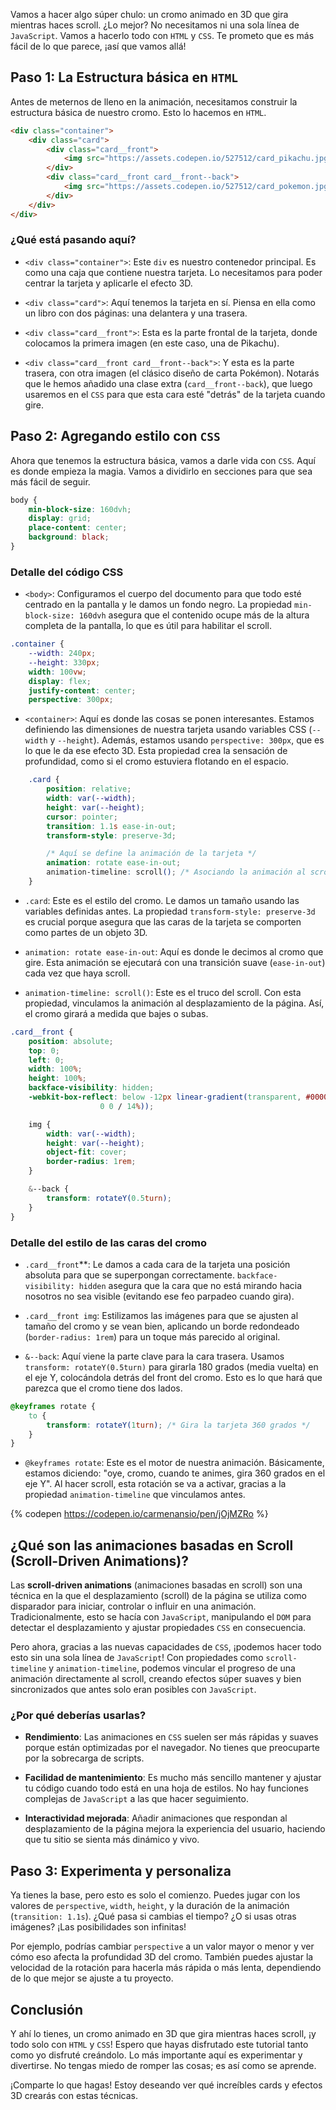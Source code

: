 Vamos a hacer algo súper chulo: un cromo animado en 3D que gira mientras haces scroll. ¿Lo mejor? No necesitamos ni una sola línea de `JavaScript`. Vamos a hacerlo todo con `HTML` y `CSS`. Te prometo que es más fácil de lo que parece, ¡así que vamos allá!

## Paso 1: La Estructura básica en `HTML`

Antes de meternos de lleno en la animación, necesitamos construir la estructura básica de nuestro cromo. Esto lo hacemos en `HTML`.

```html
<div class="container">
	<div class="card">
		<div class="card__front">
			<img src="https://assets.codepen.io/527512/card_pikachu.jpg" />
		</div>
		<div class="card__front card__front--back">
			<img src="https://assets.codepen.io/527512/card_pokemon.jpg" />
		</div>
	</div>
</div>
```

### ¿Qué está pasando aquí?

- `<div class="container">`: Este `div` es nuestro contenedor principal. Es como una caja que contiene nuestra tarjeta. Lo necesitamos para poder centrar la tarjeta y aplicarle el efecto 3D.

- `<div class="card">`: Aquí tenemos la tarjeta en sí. Piensa en ella como un libro con dos páginas: una delantera y una trasera.

- `<div class="card__front">`: Esta es la parte frontal de la tarjeta, donde colocamos la primera imagen (en este caso, una de Pikachu).

- `<div class="card__front card__front--back">`: Y esta es la parte trasera, con otra imagen (el clásico diseño de carta Pokémon). Notarás que le hemos añadido una clase extra (`card__front--back`), que luego usaremos en el `CSS` para que esta cara esté "detrás" de la tarjeta cuando gire.

## Paso 2: Agregando estilo con `CSS`

Ahora que tenemos la estructura básica, vamos a darle vida con `CSS`. Aquí es donde empieza la magia. Vamos a dividirlo en secciones para que sea más fácil de seguir.

```css
body {
	min-block-size: 160dvh;
	display: grid;
	place-content: center;
	background: black;
}
```

### Detalle del código CSS

- `<body>`: Configuramos el cuerpo del documento para que todo esté centrado en la pantalla y le damos un fondo negro. La propiedad `min-block-size: 160dvh` asegura que el contenido ocupe más de la altura completa de la pantalla, lo que es útil para habilitar el scroll.

```css
.container {
	--width: 240px;
	--height: 330px;
	width: 100vw;
	display: flex;
	justify-content: center;
	perspective: 300px;
```

- `<container>`: Aquí es donde las cosas se ponen interesantes. Estamos definiendo las dimensiones de nuestra tarjeta usando variables CSS (`--width` y `--height`). Además, estamos usando `perspective: 300px`, que es lo que le da ese efecto 3D. Esta propiedad crea la sensación de profundidad, como si el cromo estuviera flotando en el espacio.

```css
	.card {
		position: relative;
		width: var(--width);
		height: var(--height);
		cursor: pointer;
		transition: 1.1s ease-in-out;
		transform-style: preserve-3d;

		/* Aquí se define la animación de la tarjeta */
		animation: rotate ease-in-out;
		animation-timeline: scroll(); /* Asociando la animación al scroll */
	}
```

- `.card`: Este es el estilo del cromo. Le damos un tamaño usando las variables definidas antes. La propiedad `transform-style: preserve-3d` es crucial porque asegura que las caras de la tarjeta se comporten como partes de un objeto 3D.

- `animation: rotate ease-in-out`: Aquí es donde le decimos al cromo que gire. Esta animación se ejecutará con una transición suave (`ease-in-out`) cada vez que haya scroll.

- `animation-timeline: scroll()`: Este es el truco del scroll. Con esta propiedad, vinculamos la animación al desplazamiento de la página. Así, el cromo girará a medida que bajes o subas.

```css
.card__front {
	position: absolute;
	top: 0;
	left: 0;
	width: 100%;
	height: 100%;
	backface-visibility: hidden;
	-webkit-box-reflect: below -12px linear-gradient(transparent, #00000000, rgb(0
					0 0 / 14%));

	img {
		width: var(--width);
		height: var(--height);
		object-fit: cover;
		border-radius: 1rem;
	}

	&--back {
		transform: rotateY(0.5turn);
	}
}
```

### Detalle del estilo de las caras del cromo

- `.card__front`**: Le damos a cada cara de la tarjeta una posición absoluta para que se superpongan correctamente. `backface-visibility: hidden` asegura que la cara que no está mirando hacia nosotros no sea visible (evitando ese feo parpadeo cuando gira).

- `.card__front img`: Estilizamos las imágenes para que se ajusten al tamaño del cromo y se vean bien, aplicando un borde redondeado (`border-radius: 1rem`) para un toque más parecido al original.

- `&--back`: Aquí viene la parte clave para la cara trasera. Usamos `transform: rotateY(0.5turn)` para girarla 180 grados (media vuelta) en el eje Y, colocándola detrás del front del cromo. Esto es lo que hará que parezca que el cromo tiene dos lados.

```css
@keyframes rotate {
	to {
		transform: rotateY(1turn); /* Gira la tarjeta 360 grados */
	}
}
```

- `@keyframes rotate`: Este es el motor de nuestra animación. Básicamente, estamos diciendo: "oye, cromo, cuando te animes, gira 360 grados en el eje Y". Al hacer scroll, esta rotación se va a activar, gracias a la propiedad `animation-timeline` que vinculamos antes.

{% codepen https://codepen.io/carmenansio/pen/jOjMZRo %}

## ¿Qué son las animaciones basadas en Scroll (Scroll-Driven Animations)?

Las **scroll-driven animations** (animaciones basadas en scroll) son una técnica en la que el desplazamiento (scroll) de la página se utiliza como disparador para iniciar, controlar o influir en una animación. Tradicionalmente, esto se hacía con `JavaScript`, manipulando el `DOM` para detectar el desplazamiento y ajustar propiedades `CSS` en consecuencia.

Pero ahora, gracias a las nuevas capacidades de `CSS`, ¡podemos hacer todo esto sin una sola línea de `JavaScript`! Con propiedades como `scroll-timeline` y `animation-timeline`, podemos vincular el progreso de una animación directamente al scroll, creando efectos súper suaves y bien sincronizados que antes solo eran posibles con `JavaScript`.

### ¿Por qué deberías usarlas?

- **Rendimiento**: Las animaciones en `CSS` suelen ser más rápidas y suaves porque están optimizadas por el navegador. No tienes que preocuparte por la sobrecarga de scripts.

- **Facilidad de mantenimiento**: Es mucho más sencillo mantener y ajustar tu código cuando todo está en una hoja de estilos. No hay funciones complejas de `JavaScript` a las que hacer seguimiento.

- **Interactividad mejorada**: Añadir animaciones que respondan al desplazamiento de la página mejora la experiencia del usuario, haciendo que tu sitio se sienta más dinámico y vivo.

## Paso 3: Experimenta y personaliza

Ya tienes la base, pero esto es solo el comienzo. Puedes jugar con los valores de `perspective`, `width`, `height`, y la duración de la animación (`transition: 1.1s`). ¿Qué pasa si cambias el tiempo? ¿O si usas otras imágenes? ¡Las posibilidades son infinitas!

Por ejemplo, podrías cambiar `perspective` a un valor mayor o menor y ver cómo eso afecta la profundidad 3D del cromo. También puedes ajustar la velocidad de la rotación para hacerla más rápida o más lenta, dependiendo de lo que mejor se ajuste a tu proyecto.

## Conclusión

Y ahí lo tienes, un cromo animado en 3D que gira mientras haces scroll, ¡y todo solo con `HTML` y `CSS`! Espero que hayas disfrutado este tutorial tanto como yo disfruté creándolo. Lo más importante aquí es experimentar y divertirse. No tengas miedo de romper las cosas; es así como se aprende.

¡Comparte lo que hagas! Estoy deseando ver qué increíbles cards y efectos 3D crearás con estas técnicas.
